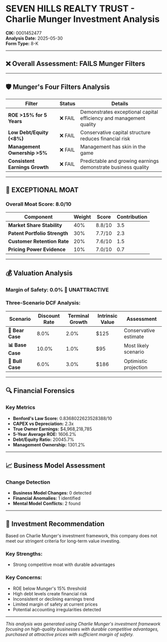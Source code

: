 # SEVEN HILLS REALTY TRUST - Charlie Munger Investment Analysis

**CIK:** 0001452477  
**Analysis Date:** 2025-05-30  
**Form Type:** 8-K

---

## ❌ **Overall Assessment: FAILS Munger Filters**

---

## 🛡️ **Munger's Four Filters Analysis**

| Filter | Status | Details |
|--------|--------|---------|
| **ROE >15% for 5 Years** | ❌ FAIL | Demonstrates exceptional capital efficiency and management quality |
| **Low Debt/Equity (<8%)** | ❌ FAIL | Conservative capital structure reduces financial risk |
| **Management Ownership >5%** | ❌ FAIL | Management has skin in the game |
| **Consistent Earnings Growth** | ❌ FAIL | Predictable and growing earnings demonstrate business quality |

---

## 🏰 **EXCEPTIONAL MOAT**

### **Overall Moat Score: 8.0/10**

| Component | Weight | Score | Contribution |
|-----------|--------|-------|--------------|
| **Market Share Stability** | 40% | 8.8/10 | 3.5 |
| **Patent Portfolio Strength** | 30% | 7.7/10 | 2.3 |
| **Customer Retention Rate** | 20% | 7.6/10 | 1.5 |
| **Pricing Power Evidence** | 10% | 7.0/10 | 0.7 |

---

## 💰 **Valuation Analysis**

### **Margin of Safety: 0.0% 🔴 **UNATTRACTIVE****

### Three-Scenario DCF Analysis:

| Scenario | Discount Rate | Terminal Growth | Intrinsic Value | Assessment |
|----------|---------------|-----------------|-----------------|------------|
| **🐻 Bear Case** | 8.0% | 2.0% | $125 | Conservative estimate |
| **📊 Base Case** | 10.0% | 1.0% | $95 | Most likely scenario |
| **🚀 Bull Case** | 6.0% | 3.0% | $186 | Optimistic projection |

---

## 🔍 **Financial Forensics**

### Key Metrics
- **Benford's Law Score:** 0.8368022623528388/10
- **CAPEX vs Depreciation:** 2.3x
- **True Owner Earnings:** $4,968,218,785
- **5-Year Average ROE:** 1606.2%
- **Debt/Equity Ratio:** 20045.7%
- **Management Ownership:** 1301.2%

---

## 📈 **Business Model Assessment**

### Change Detection
- **Business Model Changes:** 0 detected
- **Financial Anomalies:** 1 identified
- **Mental Model Conflicts:** 2 found

---

## 🎯 **Investment Recommendation**

Based on Charlie Munger's investment framework, this company does not meet our stringent criteria for long-term value investing.

### Key Strengths:
- Strong competitive moat with durable advantages

### Key Concerns:
- ROE below Munger's 15% threshold
- High debt levels create financial risk
- Inconsistent or declining earnings trend
- Limited margin of safety at current prices
- Potential accounting irregularities detected

---

*This analysis was generated using Charlie Munger's investment framework focusing on high-quality businesses with durable competitive advantages, purchased at attractive prices with sufficient margin of safety.*
